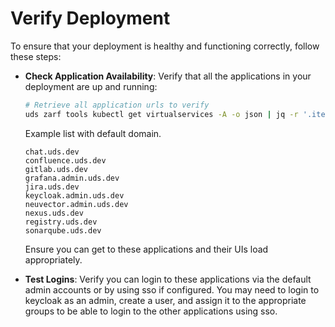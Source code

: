 # Verify Deployment

To ensure that your deployment is healthy and functioning correctly, follow these steps:

- **Check Application Availability**: Verify that all the applications in your deployment are up and running:
    ```bash
    # Retrieve all application urls to verify
    uds zarf tools kubectl get virtualservices -A -o json | jq -r '.items[].spec.hosts[]' | grep -v "^sso" | sort | uniq
    ```
    Example list with default domain.
    ```
    chat.uds.dev
    confluence.uds.dev
    gitlab.uds.dev
    grafana.admin.uds.dev
    jira.uds.dev
    keycloak.admin.uds.dev
    neuvector.admin.uds.dev
    nexus.uds.dev
    registry.uds.dev
    sonarqube.uds.dev
    ```
    Ensure you can get to these applications and their UIs load appropriately.

- **Test Logins**: Verify you can login to these applications via the default admin accounts or by using sso if configured. You may need to login to keycloak as an admin, create a user, and assign it to the appropriate groups to be able to login to the other applications using sso.
